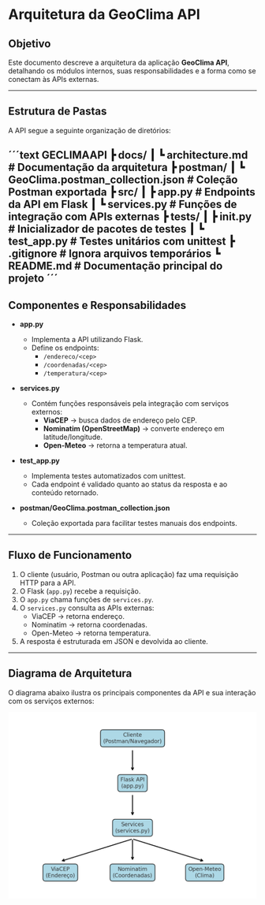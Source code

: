 # Arquitetura da GeoClima API

## Objetivo
Este documento descreve a arquitetura da aplicação **GeoClima API**, detalhando os módulos internos, suas responsabilidades e a forma como se conectam às APIs externas.  

---

## Estrutura de Pastas
A API segue a seguinte organização de diretórios:

´´´text
GECLIMAAPI
┣ docs/
┃ ┗ architecture.md # Documentação da arquitetura
┣ postman/
┃ ┗ GeoClima.postman_collection.json # Coleção Postman exportada
┣ src/
┃ ┣ app.py # Endpoints da API em Flask
┃ ┗ services.py # Funções de integração com APIs externas
┣ tests/
┃ ┣ init.py # Inicializador de pacotes de testes
┃ ┗ test_app.py # Testes unitários com unittest
┣ .gitignore # Ignora arquivos temporários
┗ README.md # Documentação principal do projeto
´´´
---

## Componentes e Responsabilidades

- **app.py**  
  - Implementa a API utilizando Flask.  
  - Define os endpoints:  
    - `/endereco/<cep>`  
    - `/coordenadas/<cep>`  
    - `/temperatura/<cep>`  

- **services.py**  
  - Contém funções responsáveis pela integração com serviços externos:  
    - **ViaCEP** → busca dados de endereço pelo CEP.  
    - **Nominatim (OpenStreetMap)** → converte endereço em latitude/longitude.  
    - **Open-Meteo** → retorna a temperatura atual.  

- **test_app.py**  
  - Implementa testes automatizados com unittest.  
  - Cada endpoint é validado quanto ao status da resposta e ao conteúdo retornado.  

- **postman/GeoClima.postman_collection.json**  
  - Coleção exportada para facilitar testes manuais dos endpoints.  

---

## Fluxo de Funcionamento
1. O cliente (usuário, Postman ou outra aplicação) faz uma requisição HTTP para a API.  
2. O Flask (`app.py`) recebe a requisição.  
3. O `app.py` chama funções de `services.py`.  
4. O `services.py` consulta as APIs externas:  
   - ViaCEP → retorna endereço.  
   - Nominatim → retorna coordenadas.  
   - Open-Meteo → retorna temperatura.  
5. A resposta é estruturada em JSON e devolvida ao cliente.  

---

## Diagrama de Arquitetura

O diagrama abaixo ilustra os principais componentes da API e sua interação com os serviços externos:

![Diagrama da Arquitetura](GeoClima_Arquitetura.png)
